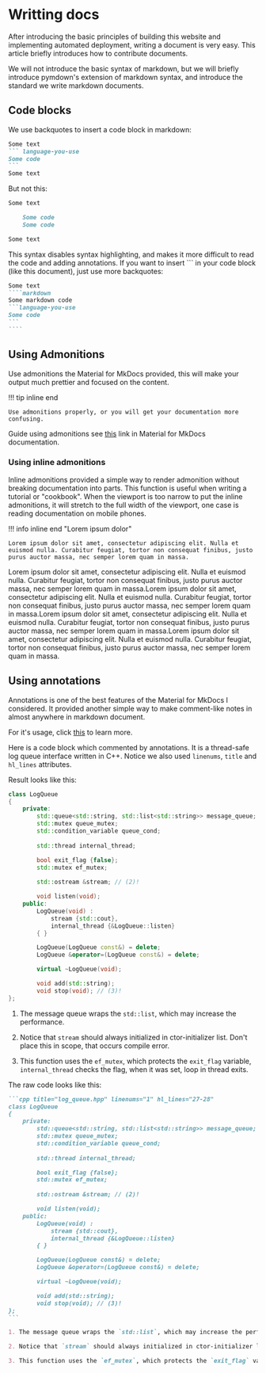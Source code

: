 # Writting docs

After introducing the basic principles of building this website and implementing automated deployment, writing a document is very easy. This article briefly introduces how to contribute documents.

We will not introduce the basic syntax of markdown, but we will briefly introduce pymdown's extension of markdown syntax, and introduce the standard we write markdown documents.

## Code blocks

We use backquotes to insert a code block in markdown:

````markdown
Some text
``` language-you-use
Some code
```
Some text
````

But not this:

```markdown
Some text

    Some code
    Some code

Some text
```

This syntax disables syntax highlighting, and makes it more difficult to read the code and adding annotations. If you want to insert \`\`\` in your code block (like this document), just use more backquotes:

`````markdown
Some text
````markdown
Some markdown code
```language-you-use
Some code
```
````
`````

## Using Admonitions

Use admonitions the Material for MkDocs provided, this will make your output much prettier and focused on the content.

!!! tip inline end 
    
    Use admonitions properly, or you will get your documentation more confusing.

Guide using admonitions see [this](https://squidfunk.github.io/mkdocs-material/reference/admonitions/) link in Material for MkDocs documentation.

### Using inline admonitions

Inline admonitions provided a simple way to render admonition without breaking documentation into parts. This function is useful when writing a tutorial or "cookbook". When the viewport is too narrow to put the inline admonitions, it will stretch to the full width of the viewport, one case is reading documentation on mobile phones.

!!! info inline end "Lorem ipsum dolor"
    
    Lorem ipsum dolor sit amet, consectetur adipiscing elit. Nulla et euismod nulla. Curabitur feugiat, tortor non consequat finibus, justo purus auctor massa, nec semper lorem quam in massa.

Lorem ipsum dolor sit amet, consectetur adipiscing elit. Nulla et euismod nulla. Curabitur feugiat, tortor non consequat finibus, justo purus auctor massa, nec semper lorem quam in massa.Lorem ipsum dolor sit amet, consectetur adipiscing elit. Nulla et euismod nulla. Curabitur feugiat, tortor non consequat finibus, justo purus auctor massa, nec semper lorem quam in massa.Lorem ipsum dolor sit amet, consectetur adipiscing elit. Nulla et euismod nulla. Curabitur feugiat, tortor non consequat finibus, justo purus auctor massa, nec semper lorem quam in massa.Lorem ipsum dolor sit amet, consectetur adipiscing elit. Nulla et euismod nulla. Curabitur feugiat, tortor non consequat finibus, justo purus auctor massa, nec semper lorem quam in massa.

## Using annotations

Annotations is one of the best features of the Material for MkDocs I considered. It provided another simple way to make comment-like notes in almost anywhere in markdown document. 

For it's usage, click [this](https://squidfunk.github.io/mkdocs-material/reference/annotations/) to learn more.

Here is a code block which commented by annotations. It is a thread-safe log queue interface written in C++. Notice we also used `linenums`, `title` and `hl_lines` attributes.

Result looks like this:

```cpp title="log_queue.hpp" linenums="1" hl_lines="27-28"
class LogQueue
{
    private:
        std::queue<std::string, std::list<std::string>> message_queue; // (1)!
        std::mutex queue_mutex;
        std::condition_variable queue_cond;
        
        std::thread internal_thread;

        bool exit_flag {false};
        std::mutex ef_mutex;
        
        std::ostream &stream; // (2)!

        void listen(void);
    public:
        LogQueue(void) : 
            stream {std::cout},
            internal_thread {&LogQueue::listen}
        { }

        LogQueue(LogQueue const&) = delete;
        LogQueue &operator=(LogQueue const&) = delete;

        virtual ~LogQueue(void);

        void add(std::string);
        void stop(void); // (3)!
};
```

1. The message queue wraps the `std::list`, which may increase the performance.

2. Notice that `stream` should always initialized in ctor-initializer list. Don't place this in scope, that occurs compile error.

3. This function uses the `ef_mutex`, which protects the `exit_flag` variable, `internal_thread` checks the flag, when it was set, loop in thread exits.


The raw code looks like this:

````markdown
```cpp title="log_queue.hpp" linenums="1" hl_lines="27-28"
class LogQueue
{
    private:
        std::queue<std::string, std::list<std::string>> message_queue; // (1)!
        std::mutex queue_mutex;
        std::condition_variable queue_cond;
        
        std::thread internal_thread;

        bool exit_flag {false};
        std::mutex ef_mutex;
        
        std::ostream &stream; // (2)!

        void listen(void);
    public:
        LogQueue(void) : 
            stream {std::cout},
            internal_thread {&LogQueue::listen}
        { }

        LogQueue(LogQueue const&) = delete;
        LogQueue &operator=(LogQueue const&) = delete;

        virtual ~LogQueue(void);

        void add(std::string);
        void stop(void); // (3)!
};
```

1. The message queue wraps the `std::list`, which may increase the performance.

2. Notice that `stream` should always initialized in ctor-initializer list. Don't place this in scope, that occurs compile error.

3. This function uses the `ef_mutex`, which protects the `exit_flag` variable, `internal_thread` checks the flag, when it was set, loop in thread exits.
````


